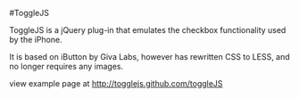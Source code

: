 #ToggleJS

ToggleJS is a jQuery plug-in that emulates the checkbox functionality used by the iPhone.

It is based on iButton by Giva Labs, however has rewritten CSS to LESS, and no longer requires any images.

view example page at http://togglejs.github.com/toggleJS